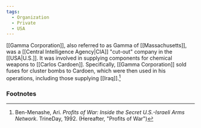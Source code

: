 ```yaml
---
tags:
  - Organization
  - Private
  - USA
---
```

[[Gamma Corporation]], also referred to as Gamma of [[Massachusetts]], was a [[Central Intelligence Agency|CIA]] "cut-out" company in the [[USA|U.S.]]. It was involved in supplying components for chemical weapons to [[Carlos Cardoen]]. Specifically, [[Gamma Corporation]] sold fuses for cluster bombs to Cardoen, which were then used in his operations, including those supplying [[Iraq]].[^1]

### Footnotes
[^1]: Ben-Menashe, Ari. *Profits of War: Inside the Secret U.S.-Israeli Arms Network*. TrineDay, 1992. (Hereafter, "Profits of War")

